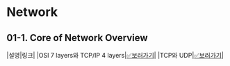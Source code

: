 # Network
## 01-1. Core of Network Overview
|설명|링크|
|OSI 7 layers와 TCP/IP 4 layers|[✅보러가기](#)|
|TCP와 UDP|[✅보러가기](#)|
